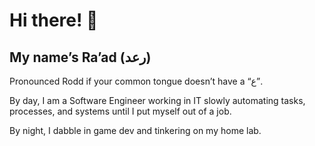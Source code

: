 # Hi there! 👋

## My name’s Ra’ad (رعد)
Pronounced Rodd if your common tongue doesn’t have a “ع”.

By day, I am a Software Engineer working in IT slowly automating tasks, processes, and systems until I put myself out of a job.

By night, I dabble in game dev and tinkering on my home lab.
